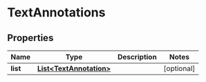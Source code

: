 
# TextAnnotations

## Properties
Name | Type | Description | Notes
------------ | ------------- | ------------- | -------------
**list** | [**List&lt;TextAnnotation&gt;**](TextAnnotation.md) |  |  [optional]



